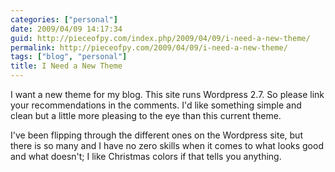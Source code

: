 ```yaml
---
categories: ["personal"]
date: 2009/04/09 14:17:34
guid: http://pieceofpy.com/index.php/2009/04/09/i-need-a-new-theme/
permalink: http://pieceofpy.com/2009/04/09/i-need-a-new-theme/
tags: ["blog", "personal"]
title: I Need a New Theme
---
```

I want a new theme for my blog. This site runs Wordpress 2.7. So please link your recommendations in the comments. I'd like something simple and clean but a little more pleasing to the eye than this current theme.

I've been flipping through the different ones on the Wordpress site, but there is so many and I have no zero skills when it comes to what looks good and what doesn't; I like Christmas colors if that tells you anything.
